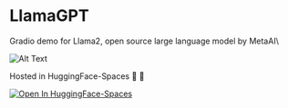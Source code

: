 # LlamaGPT
Gradio demo for Llama2, open source large language model by MetaAI\

![Alt Text]()

Hosted in HuggingFace-Spaces 🤗 🔽

[![Open In HuggingFace-Spaces](https://huggingface.co/front/assets/huggingface_logo-noborder.svg)](https://huggingface.co/spaces/0xSynapse/LlamaGPT)
